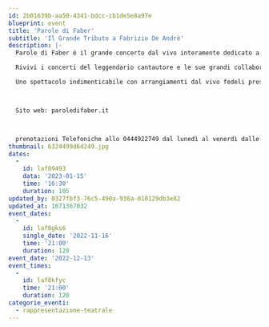 ```yaml
---
id: 2b01639b-aa50-4341-bdcc-cb1de5e8a97e
blueprint: event
title: 'Parole di Faber'
subtitle: 'Il Grande Tributo a Fabrizio De Andrè'
description: |-
  Parole di Faber è il grande concerto dal vivo interamente dedicato a Fabrizio De André.

  Rivivi i concerti del leggendario cantautore e le sue grandi collaborazioni. 

  Uno spettacolo indimenticabile con arrangiamenti dal vivo fedeli presi dalle versioni live, originali e anche dai PFM e una splendida voce incredibilmente vicina a quella di De André. 



  Sito web: paroledifaber.it



  prenotazioni Telefoniche allo 0444922749 dal lunedì al venerdì dalle 10 alle 12 e dalle 15 alle 18
thumbnail: 6324499d6d249.jpg
dates:
  -
    id: laf89493
    data: '2023-01-15'
    time: '16:30'
    duration: 105
updated_by: 0327fbf3-76c5-490a-938a-010129db3e82
updated_at: 1671367032
event_dates:
  -
    id: laf8gks6
    single_date: '2022-11-16'
    time: '21:00'
    duration: 120
event_date: '2022-12-13'
event_times:
  -
    id: laf8kfyc
    time: '21:00'
    duration: 120
categorie_eventi:
  - rappresentazione-teatrale
---
```

